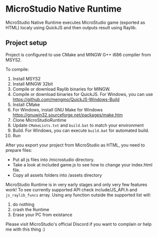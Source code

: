 # MicroStudio Native Runtime

MicroStudio Native Runtime executes MicroStudio game (exported as HTML) localy using QuickJS and then outputs result using Raylib.

## Project setup
Project is configured to use CMake and MINGW G++ i686 compiler from MSYS2.

To compile:
1. Install MSYS2
2. Install MINGW 32bit
3. Compile or download Raylib binaries for MINGW.
4. Compile or download binaries for QuickJS. For Windows, you can use https://github.com/mengmo/QuickJS-Windows-Build
5. Install CMake
6. For Windows, install GNU Make for Windows https://gnuwin32.sourceforge.net/packages/make.htm
7. Clone MicroStudioRuntime
8. Update `CMakeLists.txt` and `build.bat` to match your environment
9. Build. For Windows, you can execute `build.bat` for automated build.
10. Run

After you export your project from MicroStudio as HTML, you need to prepare files:
* Put all js files into /microstudio directory.
* Take a look at included game.js to see how to change your index.html file.
* Copy all assets folders into /assets directory

MicroStudio Runtime is in very early stages and only very few features work! To see currently supported API check include/JS_API.h and `js_raylib_funcs` array.
Using any function outside the supported list will:
1) do nothing
2) crash the Runtime
3) Erase your PC from existance

Please visit MicroStudio's official Discord if you want to complain or help me with this thing :)
